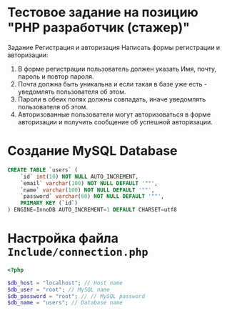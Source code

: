 # Тестовое задание на позицию "PHP разработчик (стажер)"

Задание
Регистрация и авторизация
Написать формы регистрации и авторизации:
 1. В форме регистрации пользователь должен указать Имя, почту, пароль и повтор пароля.
 2. Почта должна быть уникальна и если такая в базе уже есть - уведомлять пользователя об этом.
 3. Пароли в обеих полях должны совпадать, иначе уведомлять пользователя об этом.
 4. Авторизованные пользователи могут авторизоваться в форме авторизации и получить сообщение об успешной авторизации.

# Создание MySQL Database

```sql
CREATE TABLE `users` (
    `id` int(10) NOT NULL AUTO_INCREMENT,
    `email` varchar(100) NOT NULL DEFAULT '""',
    `name` varchar(100) NOT NULL DEFAULT '""',
    `password` varchar(60) NOT NULL DEFAULT '""',
    PRIMARY KEY (`id`)
) ENGINE=InnoDB AUTO_INCREMENT=1 DEFAULT CHARSET=utf8
```

# Настройка файла <code>Include/connection.php</code>

```php
<?php

$db_host = "localhost"; // Host name
$db_user = "root"; // MySQL name
$db_password = "root"; // // MySQL password
$db_name = "users"; // Database name
```






